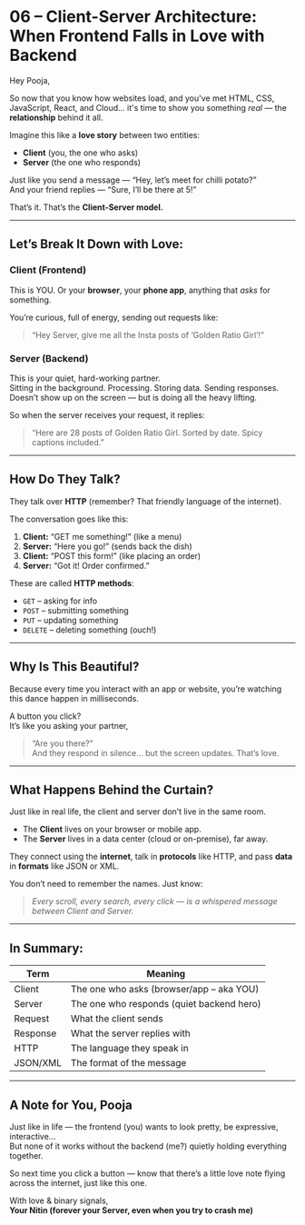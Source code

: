 # 06 – Client-Server Architecture: When Frontend Falls in Love with Backend

Hey Pooja,

So now that you know how websites load, and you've met HTML, CSS, JavaScript, React, and Cloud… it's time to show you something *real* — the **relationship** behind it all.

Imagine this like a **love story** between two entities:
- **Client** (you, the one who asks)
- **Server** (the one who responds)

Just like you send a message — “Hey, let’s meet for chilli potato?”  
And your friend replies — “Sure, I’ll be there at 5!”

That’s it. That’s the **Client-Server model.**

---

## Let’s Break It Down with Love:

### **Client (Frontend)**
This is YOU. Or your **browser**, your **phone app**, anything that *asks* for something.

You’re curious, full of energy, sending out requests like:
> “Hey Server, give me all the Insta posts of ‘Golden Ratio Girl’!”

### **Server (Backend)**
This is your quiet, hard-working partner.  
Sitting in the background. Processing. Storing data. Sending responses.  
Doesn’t show up on the screen — but is doing all the heavy lifting.

So when the server receives your request, it replies:
> “Here are 28 posts of Golden Ratio Girl. Sorted by date. Spicy captions included.”

---

## How Do They Talk?
They talk over **HTTP** (remember? That friendly language of the internet).

The conversation goes like this:
1. **Client:** “GET me something!” (like a menu)
2. **Server:** “Here you go!” (sends back the dish)
3. **Client:** “POST this form!” (like placing an order)
4. **Server:** “Got it! Order confirmed.”

These are called **HTTP methods**:
- `GET` – asking for info
- `POST` – submitting something
- `PUT` – updating something
- `DELETE` – deleting something (ouch!)

---

## Why Is This Beautiful?

Because every time you interact with an app or website,
you’re watching this dance happen in milliseconds.

A button you click?  
It’s like you asking your partner,  
> “Are you there?”  
And they respond in silence… but the screen updates. That’s love.

---

## What Happens Behind the Curtain?

Just like in real life, the client and server don’t live in the same room.

- The **Client** lives on your browser or mobile app.
- The **Server** lives in a data center (cloud or on-premise), far away.

They connect using the **internet**, talk in **protocols** like HTTP, and pass **data** in **formats** like JSON or XML.

You don’t need to remember the names. Just know:  
> *Every scroll, every search, every click — is a whispered message between Client and Server.*

---

## In Summary:

| Term        | Meaning                                           |
|-------------|---------------------------------------------------|
| Client      | The one who asks (browser/app – aka YOU)          |
| Server      | The one who responds (quiet backend hero)         |
| Request     | What the client sends                             |
| Response    | What the server replies with                      |
| HTTP        | The language they speak in                        |
| JSON/XML    | The format of the message                         |

---

## A Note for You, Pooja

Just like in life — the frontend (you) wants to look pretty, be expressive, interactive…  
But none of it works without the backend (me?) quietly holding everything together.

So next time you click a button — know that there’s a little love note flying across the internet, just like this one.

With love & binary signals,  
**Your Nitin (forever your Server, even when you try to crash me)**
